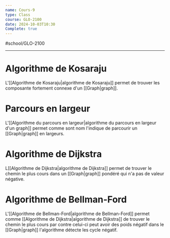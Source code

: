 ```yaml
---
name: Cours-9
type: Class
course: GLO-2100
date: 2024-10-03T10:30
Complete: true
---
```

#school/GLO-2100 
***

# Algorithme de Kosaraju
L'[[Algorithme de Kosaraju|algorithme de Kosaraju]] permet de trouver les composante fortement connexe d'un [[Graph|graph]].

# Parcours en largeur
L'[[Algorithme du parcours en largeur|algorithme du parcours en largeur d'un graph]] permet comme sont nom l'indique de parcourir un [[Graph|graph]] en largeurs.

# Algorithme de Dijkstra
L[[Algorithme de Dijkstra|algorithme de Dijkstra]] permet de trouver le chemin le plus cours dans un [[Graph|graph]] pondéré qui n'a pas de valeur négative.

# Algorithme de Bellman-Ford
L'[[Algorithme de Bellman-Ford|algorithme de Bellman-Ford]] permet comme [[Algorithme de Dijkstra|algorithme de Dijkstra]] de trouver le chemin le plus cours par contre celui-ci peut avoir des poids négatif dans le [[Graph|graph]] l'algorithme détecte les cycle négatif.
